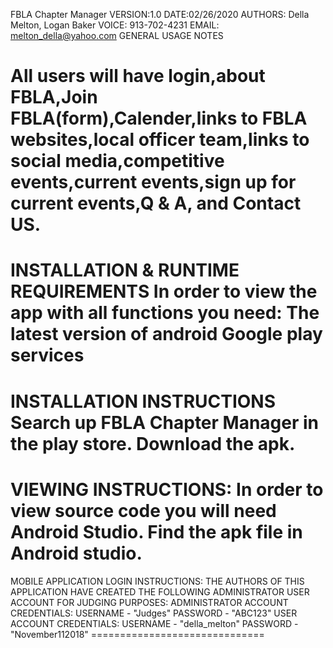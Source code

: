 FBLA Chapter Manager VERSION:1.0 DATE:02/26/2020
AUTHORS: Della Melton, Logan Baker VOICE: 913-702-4231 EMAIL: melton_della@yahoo.com
GENERAL USAGE NOTES

All users will have login,about FBLA,Join FBLA(form),Calender,links to FBLA websites,local officer team,links to social media,competitive events,current events,sign up for current events,Q & A, and Contact US. 
======================== 
INSTALLATION & RUNTIME REQUIREMENTS
In order to view the app with all functions you need:
The latest version of android
Google play services 
============================ 
INSTALLATION INSTRUCTIONS
Search up FBLA Chapter Manager in the play store.
Download the apk. 
============================ 
VIEWING INSTRUCTIONS:
In order to view source code you will need Android Studio.
Find the apk file in Android studio. 
============================= 
MOBILE APPLICATION LOGIN INSTRUCTIONS:
THE AUTHORS OF THIS APPLICATION HAVE CREATED THE FOLLOWING ADMINISTRATOR USER ACCOUNT FOR JUDGING PURPOSES:
ADMINISTRATOR ACCOUNT CREDENTIALS: USERNAME - "Judges" PASSWORD - "ABC123"
USER ACCOUNT CREDENTIALS: USERNAME - "della_melton" PASSWORD - "November112018" ==============================
